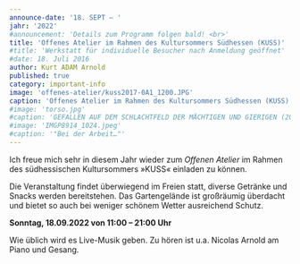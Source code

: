 ```yaml
---
announce-date: '18. SEPT – '
jahr: '2022'
#announcement: 'Details zum Programm folgen bald! <br>'
title: 'Offenes Atelier im Rahmen des Kultursommers Südhessen (KUSS)'
#title: 'Werkstatt für individuelle Besucher nach Anmeldung geöffnet'
#date: 18. Juli 2016
author: Kurt ADAM Arnold
published: true
category: important-info
image: 'offenes-atelier/kuss2017-0A1_1200.JPG'
caption: 'Offenes Atelier im Rahmen des Kultursommers Südhessen (KUSS)'
#image: 'torso.jpg'
#caption: 'GEFALLEN AUF DEM SCHLACHTFELD DER MÄCHTIGEN UND GIERIGEN (2016), gearbeitet aus drei mitteinander verbundenen Fichtestämmen'
#image: 'IMGP8914_1024.jpeg'
#caption: '"Bei der Arbeit…"'
---
```


Ich freue mich sehr in diesem Jahr wieder zum _Offenen Atelier_ im Rahmen des südhessischen Kultursommers »KUSS« einladen zu können.


Die Veranstaltung findet überwiegend im Freien statt, diverse Getränke und Snacks werden bereitstehen. Das Gartengelände ist großräumig überdacht und bietet so auch bei weniger schönem Wetter ausreichend Schutz.

 
**Sonntag, 18.09.2022  von  11:00 – 21:00 Uhr**
 

Wie üblich wird es Live-Musik geben. Zu hören ist u.a. Nicolas Arnold am Piano und Gesang.
